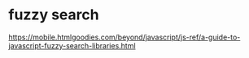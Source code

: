 # fuzzy search

https://mobile.htmlgoodies.com/beyond/javascript/js-ref/a-guide-to-javascript-fuzzy-search-libraries.html

